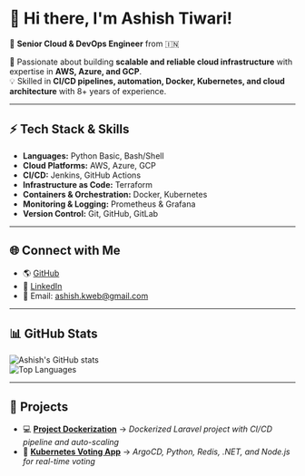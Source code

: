 # 👋 Hi there, I'm Ashish Tiwari!  
🚀 **Senior Cloud & DevOps Engineer** from 🇮🇳  

🎯 Passionate about building **scalable and reliable cloud infrastructure** with expertise in **AWS, Azure, and GCP**.  
💡 Skilled in **CI/CD pipelines, automation, Docker, Kubernetes, and cloud architecture** with 8+ years of experience.  

---

## ⚡ **Tech Stack & Skills**
- **Languages:** Python Basic, Bash/Shell
- **Cloud Platforms:** AWS, Azure, GCP  
- **CI/CD:** Jenkins, GitHub Actions  
- **Infrastructure as Code:** Terraform  
- **Containers & Orchestration:** Docker, Kubernetes  
- **Monitoring & Logging:** Prometheus & Grafana  
- **Version Control:** Git, GitHub, GitLab  

---

## 🌐 **Connect with Me**
- 🌎 [GitHub](https://github.com/AshishWorld)  
- 💼 [LinkedIn](https://www.linkedin.com/in/iashishtiwari)  
- 📧 Email: [ashish.kweb@gmail.com](mailto:ashish.kweb@gmail.com)  

---

## 📊 **GitHub Stats**
![Ashish's GitHub stats](https://github-readme-stats.vercel.app/api?username=AshishWorld&show_icons=true&theme=radical)  
![Top Languages](https://github-readme-stats.vercel.app/api/top-langs/?username=AshishWorld&layout=compact&theme=radical)  

---

## 🚀 **Projects**
- 💻 **[Project Dockerization](https://github.com/AshishWorld/dockerize-laravel)** → *Dockerized Laravel project with CI/CD pipeline and auto-scaling*  
- 🌟 **[Kubernetes Voting App](https://github.com/ashishworld/k8s-kind-voting-app)** → *ArgoCD, Python, Redis, .NET, and Node.js for real-time voting*  
